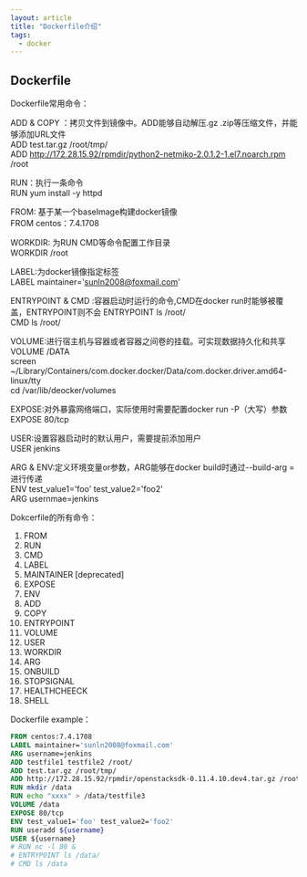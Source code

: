 ```yaml
---
layout: article
title: "Dockerfile介绍"
tags:
  - docker
---
```

## Dockerfile
Dockerfile常用命令：

ADD & COPY ：拷贝文件到镜像中。ADD能够自动解压.gz .zip等压缩文件，并能够添加URL文件  
ADD test.tar.gz /root/tmp/  
ADD http://172.28.15.92/rpmdir/python2-netmiko-2.0.1.2-1.el7.noarch.rpm /root

RUN：执行一条命令  
RUN yum install -y httpd

FROM: 基于某一个baseImage构建docker镜像  
FROM centos：7.4.1708

WORKDIR: 为RUN CMD等命令配置工作目录  
WORKDIR /root

LABEL:为docker镜像指定标签  
LABEL maintainer='sunln2008@foxmail.com'

ENTRYPOINT & CMD :容器启动时运行的命令,CMD在docker run时能够被覆盖，ENTRYPOINT则不会
ENTRYPOINT ls /root/  
CMD ls /root/

VOLUME:进行宿主机与容器或者容器之间卷的挂载。可实现数据持久化和共享  
VOLUME /DATA  
 screen ~/Library/Containers/com.docker.docker/Data/com.docker.driver.amd64-linux/tty  
 cd /var/lib/deocker/volumes

EXPOSE:对外暴露网络端口，实际使用时需要配置docker run -P（大写）参数  
EXPOSE 80/tcp

USER:设置容器启动时的默认用户，需要提前添加用户  
USER jenkins

ARG & ENV:定义环境变量or参数，ARG能够在docker build时通过--build-arg <varname>=<value>进行传递  
ENV test_value1='foo' test_value2='foo2'  
ARG usernmae=jenkins


Dokcerfile的所有命令：
1. FROM
1. RUN
1. CMD
1. LABEL
1. MAINTAINER [deprecated]
1. EXPOSE
1. ENV
1. ADD
1. COPY
1. ENTRYPOINT
1. VOLUME
1. USER
1. WORKDIR
1. ARG
1. ONBUILD
1. STOPSIGNAL
1. HEALTHCHEECK
1. SHELL

Dockerfile example：
```Dockerfile
FROM centos:7.4.1708
LABEL maintainer='sunln2008@foxmail.com'
ARG username=jenkins
ADD testfile1 testfile2 /root/
ADD test.tar.gz /root/tmp/
ADD http://172.28.15.92/rpmdir/openstacksdk-0.11.4.10.dev4.tar.gz /root
RUN mkdir /data
RUN echo "xxxx" > /data/testfile3
VOLUME /data
EXPOSE 80/tcp
ENV test_value1='foo' test_value2='foo2'
RUN useradd ${username}
USER ${username}
# RUN nc -l 80 &
# ENTRYPOINT ls /data/
# CMD ls /data
```


